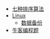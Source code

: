 - [七种排序算法](/sort/algorithm.md)
- [Linux](/linux/index.md)
    - [数据备份](/linux/lsyncd.md)
- [牛客编程题](/coder/index.md)
